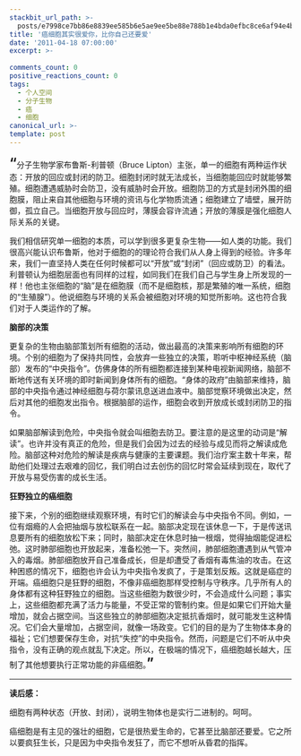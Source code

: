 ```yaml
---
stackbit_url_path: >-
  posts/e7998ce7bb86e8839ee585b6e5ae9ee5be88e788b1e4bda0efbc8ce6af94e4bda0e887aae5b7b1e8bf98e8a681e788b1
title: '癌细胞其实很爱你，比你自己还要爱'
date: '2011-04-18 07:00:00'
excerpt: >-
  
comments_count: 0
positive_reactions_count: 0
tags: 
  - 个人空间
  - 分子生物
  - 癌
  - 细胞
canonical_url: >-
template: post
---
```

<p><span style="font-size: x-large"><strong>“</strong></span>分子生物学家布鲁斯-利普顿（Bruce Lipton）主张，单一的细胞有两种运作状态：开放的回应或封闭的防卫。细胞封闭时就无法成长，当细胞能回应时就能够繁殖。细胞遭遇威胁时会防卫，没有威胁时会开放。细胞防卫的方式是封闭外围的细胞膜，阻止来自其他细胞与环境的资讯与化学物质流通；细胞建立了墙壁，展开防御，孤立自己。当细胞开放与回应时，薄膜会容许流通；开放的薄膜是强化细胞人际关系的关键。</p>  <p>我们相信研究单一细胞的本质，可以学到很多更复杂生物——如人类的功能。我们很高兴能认识布鲁斯，他对于细胞的的理论符合我们从人身上得到的经验。许多年来，我们一直坚持人类在任何时候都可以“开放”或“封闭”（回应或防卫）的看法。利普顿认为细胞层面也有同样的过程，如同我们在我们自己与学生身上所发现的一样！他也主张细胞的“脑”是在细胞膜（而不是细胞核，那是繁殖的唯一系统，细胞的“生殖腺”）。他说细胞与环境的关系会被细胞对环境的知觉所影响。这也符合我们对于人类运作的了解。</p>  <p><strong>脑部的决策</strong></p>  <p>更复杂的生物由脑部策划所有细胞的活动，做出最高的决策来影响所有细胞的环境。个别的细胞为了保持共同性，会放弃一些独立的决策，聆听中枢神经系统（脑部）发布的“中央指令”。仿佛身体的所有细胞都连接到某种电视新闻网络，脑部不断地传送有关环境的即时新闻到身体所有的细胞。“身体的政府”由脑部来维持，脑部的中央指令通过神经细胞与荷尔蒙讯息送进血液中。脑部觉察环境做出决定，然后对其他的细胞发出指令。根据脑部的运作，细胞会收到开放成长或封闭防卫的指令。</p>  <p>如果脑部解读到危险，中央指令就会叫细胞去防卫。要注意的是这里的动词是“解读”。也许并没有真正的危险，但是我们会因为过去的经验与成见而将之解读成危险。脑部这种对危险的解读是疾病与健康的主要课题。我们治疗案主数十年来，帮助他们处理过去艰难的回忆，我们明白过去创伤的回忆时常会延续到现在，取代了开放与易受伤害的成长生活。</p>  <p><strong>狂野独立的癌细胞</strong></p>  <p>接下来，个别的细胞继续观察环境，有时它们的解读会与中央指令不同。例如，一位有烟瘾的人会把抽烟与放松联系在一起。脑部决定现在该休息一下，于是传送讯息要所有的细胞放松下来；同时，脑部决定在休息时抽一根烟，觉得抽烟能促进松弛。这时肺部细胞也开放起来，准备松弛一下。突然间，肺部细胞遭遇到从气管冲入的毒烟。肺部细胞放开自己准备成长，但是却遭受了香烟有毒焦油的攻击。在这种困惑的情况下，细胞也许会认为中央指令发疯了，于是策划反叛。这就是癌症的开端。癌细胞只是狂野的细胞，不像非癌细胞那样受控制与守秩序。几乎所有人的身体都有这种狂野独立的细胞。当这些细胞为数很少时，不会造成什么问题；事实上，这些细胞都充满了活力与能量，不受正常的管制约束。但是如果它们开始大量增加，就会占据空间。当这些独立的肺部细胞决定抵抗香烟时，就可能发生这种情况。它们会大量增加，占据空间，就像一场政变。它们的目的是为了生物体本身的福祉；它们想要保存生命，对抗“失控”的中央指令。然而，问题是它们不听从中央指令，没有正确的观点就乱下决定。所以，在极端的情况下，癌细胞越长越大，压制了其他想要执行正常功能的非癌细胞。<span style="font-size: x-large"><strong>”</strong></span></p>  <hr />  <p><strong>读后感：</strong></p>  <p>细胞有两种状态（开放、封闭），说明生物体也是实行二进制的。呵呵。</p>  <p>癌细胞是有主见的强壮的细胞，它是很热爱生命的，它甚至比脑部还要爱。它之所以要疯狂生长，只是因为中央指令发狂了，而它不想听从昏君的指挥。</p>
